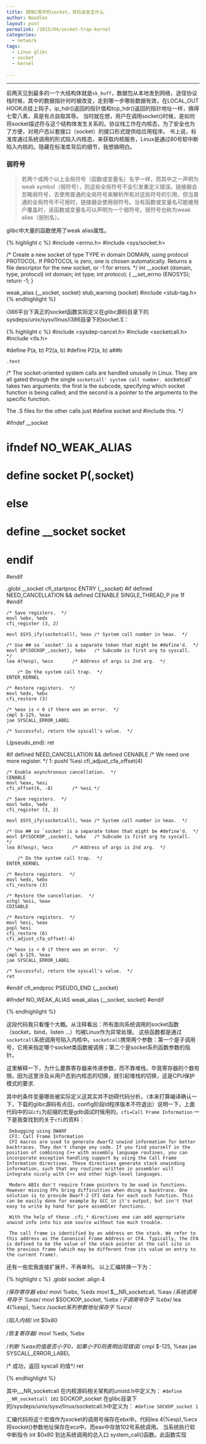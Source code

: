 ```yaml
---
title: 调用C库中的socket，背后会发生什么
author: Noodles
layout: post
permalink: /2015/04/socket-trap-kernel
categories:
  - network
tags:
  - Linux glibc
  - socket
  - kernel
  
---
```


------------------------------------------------------------

  前两天见到最多的一个大结构体就是`sk_buff`，数据包从本地发到网络，途径协议栈时候，其中的数据指针何时被改变，走到哪一步哪些数据有效，在LOCAL_OUT HOOK点挂上钩子，ip_hdr()返回的指针值和tcp_hdr()返回的指针地址一样，搞得七荤八素，真是有点自取其辱。
  当时就在想，用户在调用socket()时候，是如何将socket描述符与这个结构体发生关系的。协议栈工作在内核态，为了安全也为了方便，对用户态以套接口（socket）的接口形式提供给应用程序。
  书上说，标准库通过系统调用的形式陷入内核态，来获取内核服务，Linux是通过80号软中断陷入内核的。隐藏在标准库背后的细节，我想搞明白。
   
### 弱符号
  
 > 若两个或两个以上全局符号（函数或变量名）名字一样，而其中之一声明为weak symbol（弱符号），则这些全局符号不会引发重定义错误。链接器会忽略弱符号，去使用普通的全局符号来解析所有对这些符号的引用，但当普通的全局符号不可用时，链接器会使用弱符号。当有函数或变量名可能被用户覆盖时，该函数或变量名可以声明为一个弱符号。弱符号也称为weak alias（弱别名）。
 
  glibc中大量的函数使用了weak alias属性。
  

<!--more-->


  {% highlight c %}
#include <errno.h>
#include <sys/socket.h>

/* Create a new socket of type TYPE in domain DOMAIN, using
   protocol PROTOCOL.  If PROTOCOL is zero, one is chosen automatically.
   Returns a file descriptor for the new socket, or -1 for errors.  */
int
__socket (domain, type, protocol)
	 int domain;
	 int type;
	 int protocol;
{
  __set_errno (ENOSYS);
  return -1;
}

weak_alias (__socket, socket)
stub_warning (socket)
#include <stub-tag.h>
	{% endhighlight %}  

  i386平台下真正的socket函数实际定义在glibc源码目录下的 sysdeps/unix/sysv/linux/i386目录下的socket.S：
	
{% highlight c %}
#include <sysdep-cancel.h>
#include <socketcall.h>
#include <tls.h>

#define P(a, b) P2(a, b)
#define P2(a, b) a##b

	.text
/* The socket-oriented system calls are handled unusally in Linux.
   They are all gated through the single `socketcall' system call number.
   `socketcall' takes two arguments: the first is the subcode, specifying
   which socket function is being called; and the second is a pointer to
   the arguments to the specific function.

   The .S files for the other calls just #define socket and #include this.  */

#ifndef __socket
# ifndef NO_WEAK_ALIAS
#  define __socket P(__,socket)
# else
#  define __socket socket
# endif
#endif

.globl __socket
	cfi_startproc
ENTRY (__socket)
#if defined NEED_CANCELLATION && defined CENABLE
	SINGLE_THREAD_P
	jne 1f
#endif

	/* Save registers.  */
	movl %ebx, %edx
	cfi_register (3, 2)

	movl $SYS_ify(socketcall), %eax	/* System call number in %eax.  */

	/* Use ## so `socket' is a separate token that might be #define'd.  */
	movl $P(SOCKOP_,socket), %ebx	/* Subcode is first arg to syscall.  */
	lea 4(%esp), %ecx		/* Address of args is 2nd arg.  */

        /* Do the system call trap.  */
	ENTER_KERNEL

	/* Restore registers.  */
	movl %edx, %ebx
	cfi_restore (3)

	/* %eax is < 0 if there was an error.  */
	cmpl $-125, %eax
	jae SYSCALL_ERROR_LABEL

	/* Successful; return the syscall's value.  */
L(pseudo_end):
	ret


#if defined NEED_CANCELLATION && defined CENABLE
	/* We need one more register.  */
1:	pushl %esi
	cfi_adjust_cfa_offset(4)

	/* Enable asynchronous cancellation.  */
	CENABLE
	movl %eax, %esi
	cfi_offset(6, -8)		/* %esi */

	/* Save registers.  */
	movl %ebx, %edx
	cfi_register (3, 2)

	movl $SYS_ify(socketcall), %eax	/* System call number in %eax.  */

	/* Use ## so `socket' is a separate token that might be #define'd.  */
	movl $P(SOCKOP_,socket), %ebx	/* Subcode is first arg to syscall.  */
	lea 8(%esp), %ecx		/* Address of args is 2nd arg.  */

        /* Do the system call trap.  */
	ENTER_KERNEL

	/* Restore registers.  */
	movl %edx, %ebx
	cfi_restore (3)

	/* Restore the cancellation.  */
	xchgl %esi, %eax
	CDISABLE

	/* Restore registers.  */
	movl %esi, %eax
	popl %esi
	cfi_restore (6)
	cfi_adjust_cfa_offset(-4)

	/* %eax is < 0 if there was an error.  */
	cmpl $-125, %eax
	jae SYSCALL_ERROR_LABEL

	/* Successful; return the syscall's value.  */
	ret
#endif
	cfi_endproc
PSEUDO_END (__socket)

#ifndef NO_WEAK_ALIAS
weak_alias (__socket, socket)
#endif

{% endhighlight %}

   这段代码我只看懂个大概。从注释看出：所有面向系统调用的socket函数（socket，bind，listen ...）均被Linux作为异常处理。
   这些函数都是通过`socketcall`系统调用号陷入内核中。`socketcall`携带两个参数：第一个是子调用号，它用来指定哪个socket类函数被调用；第二个是socket系列函数参数的指针。
   
   这里解释一下，为什么要靠寄存器来传递参数，而不靠堆栈，毕竟寄存器的个数有限。因为这里涉及从用户态到内核态的切换，就引起堆栈的切换，这是CPU保护模式的要求.
   
   其中的条件变量哪些被实际定义这其实并不妨碍代码分析。（本来打算编译确认一下，下载的glibc源码有点旧，config阶段ld程序版本不符退出）说明一下，上面代码中的以`cfi`为前缀的宏是gdb调试时候用的。`cfi=Call Frame Information`
   一下是我查找到的关于`cfi`的资料：
   
     Debugging using DWARF
     CFI: Call Frame Information 
     CFI macros are used to generate dwarf2 unwind information for better backtraces. They don't change any code. If you find yourself in the position of combining C++ with assembly language routines, you can incorporate exception handling support by using the Call Frame Information directives. These directives generate stack unwinding information, such that any routines written in assembler will integrate nicely with C++ and other high-level languages.

     Modern ABIs don't require frame pointers to be used in functions. However missing FPs bring difficulties when doing a backtrace. One solution is to provide Dwarf-2 CFI data for each such function. This can be easily done for example by GCC in it's output, but isn't that easy to write by hand for pure assembler functions.

     With the help of these .cfi_* directives one can add appropriate unwind info into his asm source without too much trouble.

     The call frame is identified by an address on the stack. We refer to this address as the Canonical Frame Address or CFA. Typically, the CFA is defined to be the value of the stack pointer at the call site in the previous frame (which may be different from its value on entry to the current frame).
   还有一些宏我直接扩展开，不再单列。
   以上汇编转换一下为：
   
{% highlight c %} 
   .globl socket
   .align 4
   
   /*保存寄存器 ebx*/
   movl %ebx, %edx
   movl $__NR_socketcall, %eax	/*系统调用号存于 %eax*/
   movl $SOCKOP_socket, %ebx 	/*子调用号存于 %ebx*/
   lea 4(%esp), %ecx 	/*socket系列参数地址保存于 %ecx*/
   
   /*陷入内核*/
   int $0x80
   
   /*恢复寄存器*/
   movl %edx, %ebx
   
   /*判断 %eax的值是否小于0，如果小于0则表明出现错误*/
   cmpl $-125, %eax
   jae SYSCALL_ERROR_LABEL
   
   /* 成功，返回 syscall 的值*/
   ret
   
{% endhighlight %}

其中,__NR_socketcall 在内核源码相关架构的unistd.h中定义为：
 `#define __NR_socketcall 102`
 SOCKOP_socket 在glibc目录下的/sysdeps/unix/sysv/linux/socketcall.h中定义为：
 `#define SOCKOP_socket 1`
 
 汇编代码将这个宏值作为socket的调用号保存在ebx中。代码lea 4(%esp),%ecx将socket()参数地址保存在ecx中。而eax中存放102号系统调用。
 当系统执行软中断指令 int $0x80 到达系统调用的总入口 system_call()函数。此函数实现
 

  
  
  

